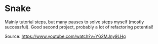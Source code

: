 # Snake

Mainly tutorial steps, but many pauses to solve steps myself (mostly successful). Good second project, probably a lot of refactoring potential!


Source: https://www.youtube.com/watch?v=Y62MJny9LHg

